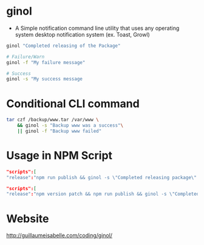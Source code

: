 # ginol
* A Simple notification command line utility that uses any operating system desktop notification system (ex. Toast, Growl)

```bash
ginol "Completed releasing of the Package"

# Failure/Warn
ginol -f "My failure message"

# Success
ginol -s "My success message

```

# Conditional CLI command 
```bash
tar czf /backup/www.tar /var/www \
    && ginol -s "Backup www was a success"\
    || ginol -f "Backup www failed"

```

# Usage in NPM Script
```json
"scripts":[
"release":"npm run publish && ginol -s \"Completed releasing package\" || ginol -f \"Failed  releasing package\""
```


```json
"scripts":[
"release":"npm version patch && npm run publish && ginol -s \"Completed releasing package\"  && git push || ginol -f \"Failed  releasing package\""
```


# Website 
http://guillaumeisabelle.com/coding/ginol/
